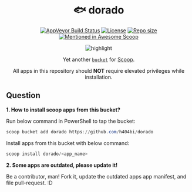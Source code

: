 <div align="center">
    <h1 align="center">🐟 dorado</h1>
    <p align="center">
        <a href="https://ci.appveyor.com/project/h404bi/dorado/branch/master"><img src="https://img.shields.io/appveyor/ci/h404bi/dorado/master.svg?style=flat-square&label=AppVeyor&logo=appveyor" alt="AppVeyor Build Status"></a>
        <a href="https://github.com/h404bi/dorado/blob/master/LICENSE"><img src="https://img.shields.io/github/license/h404bi/dorado.svg?style=flat-square" alt="License"></a>
        <a href="https://github.com/h404bi/dorado"><img src="https://img.shields.io/github/repo-size/h404bi/dorado.svg?style=flat-square" alt="Repo size"></a>
        <a href="https://github.com/h404bi/awesome-scoop/blob/master/README.md" title="Awesome Scoop"><img src="https://awesome.re/mentioned-badge.svg" alt="Mentioned in Awesome Scoop"></a>
    </p>
    <p align="center"><img align="center" src="https://www.h404bi.com/uploads/2018/05/20180512002.gif" alt="highlight" /></p>
    <p align="center">
        Yet another <a href="https://github.com/lukesampson/scoop/wiki/Buckets"><code>bucket</code></a> for <a href="https://github.com/lukesampson/scoop">Scoop</a>.
    </p>
    <p align="center">
        All apps in this repository should <strong>NOT</strong> require elevated privileges while installation.
    </p>
</div>

Question
--------

**1. How to install scoop apps from this bucket?**

Run below command in PowerShell to tap the bucket:

``` powershell
scoop bucket add dorado https://github.com/h404bi/dorado
```

Install apps from this bucket with below command:

``` powershell
scoop install dorado/<app_name>
```

**2. Some apps are outdated, please update it!**

Be a contributor, man! Fork it, update the outdated apps app manifest, and file pull-request. :D
